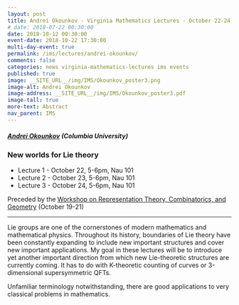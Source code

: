 ```yaml
---
layout: post
title: Andrei Okounkov - Virginia Mathematics Lectures - October 22-24, 2018
# date: 2018-07-22 00:30:00
date: 2018-10-12 00:30:00
event-date: 2018-10-22 17:30:00
multi-day-event: true
permalink: /ims/lectures/andrei-okounkov/
comments: false
categories: news virginia-mathematics-lectures ims events
published: true
image: __SITE_URL__/img/IMS/Okounkov_poster3.png
image-alt: Andrei Okounkov
image-address: __SITE_URL__/img/IMS/Okounkov_poster3.pdf
image-tall: true
more-text: Abstract
nav_parent: IMS
---
```


<h5 class="mt-1 mb-4"><a href="http://www.math.columbia.edu/~okounkov/">Andrei Okounkov</a> (Columbia University)</h5>

### New worlds for Lie theory

- Lecture 1 - October 22, 5-6pm, Nau 101
- Lecture 2 - October 23, 5-6pm, Nau 101
- Lecture 3 - October 24, 5-6pm, Nau 101

Preceded by the <a href="{{site.url}}/ims/workshop-fall-2018/schedule/">Workshop on Representation Theory, Combinatorics, and Geometry</a>
(October&nbsp;19-21)

<!--more-->

---

Lie groups are one of the cornerstones of modern mathematics and mathematical physics. Throughout its history, boundaries of Lie theory have been constantly expanding to include new important structures and cover new important applications. My goal in these lectures will be to introduce yet another important direction from which new Lie-theoretic structures are currently coming. It has to do with K-theoretic counting of curves or 3-dimensional supersymmetric QFTs. 

Unfamiliar terminology notwithstanding, there are good applications to very classical problems in mathematics.




